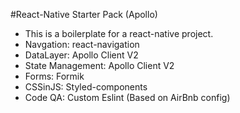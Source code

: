 #React-Native Starter Pack (Apollo)

- This is a boilerplate for a react-native project.
- Navgation: react-navigation
- DataLayer: Apollo Client V2
- State Management: Apollo Client V2
- Forms: Formik
- CSSinJS: Styled-components
- Code QA: Custom Eslint (Based on AirBnb config)
